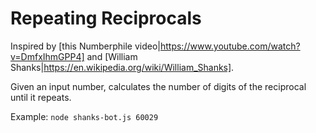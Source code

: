 # Repeating Reciprocals

Inspired by [this Numberphile video|https://www.youtube.com/watch?v=DmfxIhmGPP4] and [William Shanks|https://en.wikipedia.org/wiki/William_Shanks].

Given an input number, calculates the number of digits of the reciprocal until it repeats.

Example: `node shanks-bot.js 60029`

